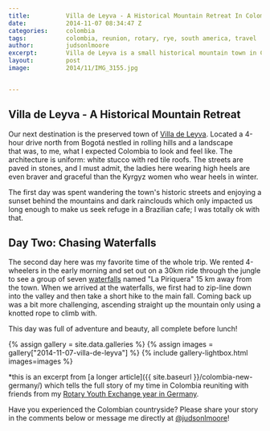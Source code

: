 ```yaml
---
title:			Villa de Leyva - A Historical Mountain Retreat In Colombia
date:			2014-11-07 08:34:47 Z
categories:		colombia
tags:			colombia, reunion, rotary, rye, south america, travel
author:			judsonlmoore
excerpt:		Villa de Leyva is a small historical mountain town in Colombia with beautiful architecture, adventure tourism galore, and waterfalls everywhere.
layout:			post
image:			2014/11/IMG_3155.jpg


---
```


## Villa de Leyva - A Historical Mountain Retreat

Our next destination is the preserved town of [Villa de Leyva](http://en.wikipedia.org/wiki/Villa_de_Leyva). Located a 4-hour drive north from Bogotá nestled in rolling hills and a landscape that was, to me, what I expected Colombia to look and feel like. The architecture is uniform: white stucco with red tile roofs. The streets are paved in stones, and I must admit, the ladies here wearing high heels are even braver and graceful than the Kyrgyz women who wear heels in winter.

The first day was spent wandering the town's historic streets and enjoying a sunset behind the mountains and dark rainclouds which only impacted us long enough to make us seek refuge in a Brazilian cafe; I was totally ok with that.

## Day Two: Chasing Waterfalls

The second day here was my favorite time of the whole trip. We rented 4-wheelers in the early morning and set out on a 30km ride through the jungle to see a group of seven [waterfalls](http://en.wikipedia.org/wiki/Waterfall) named "La Piriquera" 15 km away from the town. When we arrived at the waterfalls, we first had to zip-line down into the valley and then take a short hike to the main fall. Coming back up was a bit more challenging, ascending straight up the mountain only using a knotted rope to climb with.

This day was full of adventure and beauty, all complete before lunch!

{% assign gallery = site.data.galleries %}
{% assign images = gallery["2014-11-07-villa-de-leyva"] %}
{% include gallery-lightbox.html images=images %}

\*this is an excerpt from [a longer article]({{ site.baseurl }}/colombia-new-germany/) which tells the full story of my time in Colombia reuniting with friends from my [Rotary Youth Exchange year in Germany](/germany/).

Have you experienced the Colombian countryside? Please share your story in the comments below or message me directly at [@judsonlmoore](http://twitter.com/judsonlmoore)!
